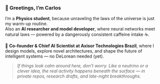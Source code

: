 ### 👋 Greetings, I’m Carlos

I’m a **Physics student**, because unraveling the laws of the universe is just my warm-up routine.  
Also an **AI researcher and model developer**, where neural networks meet natural laws — powered by a dangerously consistent caffeine intake ☕.

🚀 **Co-founder & Chief AI Scientist at Axisor Technologies Brazil**, where I design models, explore novel architectures, and shape the future of intelligent systems — no DeLorean needed (yet).

> _If things look calm around here, don’t worry. Like a neutrino or a clever idea, the real activity happens beneath the surface — in private repos, research drafts, and late-night breakthroughs._
